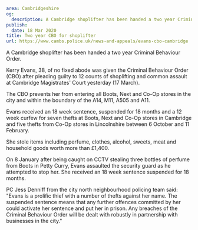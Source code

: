 ```yaml
area: Cambridgeshire
og:
  description: A Cambridge shoplifter has been handed a two year Criminal Behaviour Order.
publish:
  date: 18 Mar 2020
title: Two year CBO for shoplifter
url: https://www.cambs.police.uk/news-and-appeals/evans-cbo-cambridge
```

A Cambridge shoplifter has been handed a two year Criminal Behaviour Order.

Kerry Evans, 38, of no fixed abode was given the Criminal Behaviour Order (CBO) after pleading guilty to 12 counts of shoplifting and common assault at Cambridge Magistrates' Court yesterday (17 March).

The CBO prevents her from entering all Boots, Next and Co-Op stores in the city and within the boundary of the A14, M11, A505 and A11.

Evans received an 18 week sentence, suspended for 18 months and a 12 week curfew for seven thefts at Boots, Next and Co-Op stores in Cambridge and five thefts from Co-Op stores in Lincolnshire between 6 October and 11 February.

She stole items including perfume, clothes, alcohol, sweets, meat and household goods worth more than £1,400.

On 8 January after being caught on CCTV stealing three bottles of perfume from Boots in Petty Curry, Evans assaulted the security guard as he attempted to stop her. She received an 18 week sentence suspended for 18 months.

PC Jess Denniff from the city north neighbourhood policing team said: "Evans is a prolific thief with a number of thefts against her name. The suspended sentence means that any further offences committed by her could activate her sentence and put her in prison. Any breaches of the Criminal Behaviour Order will be dealt with robustly in partnership with businesses in the city."
